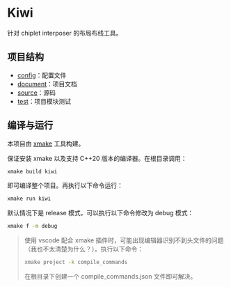 # Kiwi

针对 chiplet interposer 的布局布线工具。




## 项目结构

- [config](./config/)：配置文件
- [document](./document/)：项目文档
- [source](./source/)：源码
- [test](./test/)：项目模块测试




## 编译与运行

本项目由 [xmake](https://github.com/xmake-io/xmake) 工具构建。

保证安装 xmake 以及支持 C++20 版本的编译器。在根目录调用：

````bash
xmake build kiwi
````

即可编译整个项目。再执行以下命令运行：

````bash
xmake run kiwi
````

默认情况下是 release 模式，可以执行以下命令修改为 debug 模式：

````bash
xmake f -m debug
````

> 使用 vscode 配合 xmake 插件时，可能出现编辑器识别不到头文件的问题（我也不太清楚为什么？）。执行以下命令：
>
> ````bash
> xmake project -k compile_commands
> ````
>
> 在根目录下创建一个 compile_commands.json 文件即可解决。



